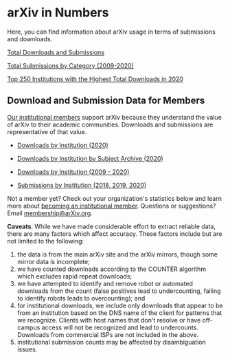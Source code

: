 # arXiv in Numbers

Here, you can find information about arXiv usage in terms of submissions and downloads.

[Total Downloads and Submissions](/help/stats)

[Total Submissions by Category (2009-2020)](submission_category_by_year)

[Top 250 Institutions with the Highest Total Downloads in 2020](2020_downloads_top_250_institutions)


## Download and Submission Data for Members

[Our institutional members](/about/ourmembers) support arXiv because they understand the value of arXiv to their academic communities. Downloads and submissions are representative of that value.

* [Downloads by Institution (2020)](2020_institution_downloads)

* [Downloads by Institution by Subject Archive (2020)](2020_institution_downloads_by_year)

* [Downloads by Institution (2009 - 2020)](2020_institution_downloads_by_year)

* [Submissions by Institution (2018, 2019, 2020)](2020_institution_submissions)

Not a member yet? Check out your organization's statistics below and learn more about [becoming an institutional member](/about/membership). Questions or suggestions? Email [membership@arXiv.org](Mailto:membership@arXiv.org).


**Caveats**: While we have made considerable effort to extract reliable data, there are many factors which affect accuracy. These factors include but are not limited to the following:
1) the data is from the main arXiv site and the arXiv mirrors, though some mirror data is incomplete;
2) we have counted downloads according to the COUNTER algorithm which excludes rapid repeat downloads;
3) we have attempted to identify and remove robot or automated downloads from the count (false positives lead to undercounting, failing to identify robots leads to overcounting); and
4) for institutional downloads, we include only downloads that appear to be from an institution based on the DNS name of the client for patterns that we recognize. Clients with host names that don't resolve or have off-campus access will not be recognized and lead to undercounts. Downloads from commercial ISPs are not included in the above.
5) institutional submission counts may be affected by disambiguation issues.
